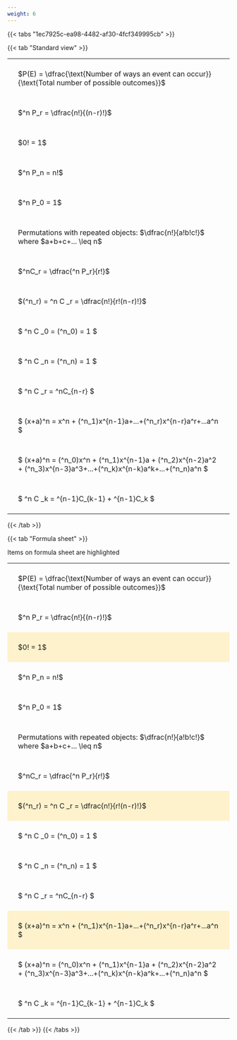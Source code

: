 ```yaml
---
weight: 6
---
```


{{< tabs "1ec7925c-ea98-4482-af30-4fcf349995cb" >}}

{{< tab "Standard view" >}}

<style type="text/css">
#T_c6ffe th.col_heading {
  text-align: left;
  font-size: 1em;
}
#T_c6ffe td {
  text-align: left;
  font-size: 1em;
  padding: 1.5em;
}
</style>
<table id="T_c6ffe">
  <thead>
  </thead>
  <tbody>
    <tr>
      <td id="T_c6ffe_row0_col0" class="data row0 col0" >$P(E) = \dfrac{\text{Number of ways an event can occur}}{\text{Total number of possible outcomes}}$</td>
    </tr>
    <tr>
      <td id="T_c6ffe_row1_col0" class="data row1 col0" >$^n P_r = \dfrac{n!}{(n-r)!}$</td>
    </tr>
    <tr>
      <td id="T_c6ffe_row2_col0" class="data row2 col0" >$0! = 1$</td>
    </tr>
    <tr>
      <td id="T_c6ffe_row3_col0" class="data row3 col0" >$^n P_n = n!$</td>
    </tr>
    <tr>
      <td id="T_c6ffe_row4_col0" class="data row4 col0" >$^n P_0 = 1$</td>
    </tr>
    <tr>
      <td id="T_c6ffe_row5_col0" class="data row5 col0" >Permutations with repeated objects: $\dfrac{n!}{a!b!c!}$ where $a+b+c+... \leq n$</td>
    </tr>
    <tr>
      <td id="T_c6ffe_row6_col0" class="data row6 col0" >$^nC_r = \dfrac{^n P_r}{r!}$</td>
    </tr>
    <tr>
      <td id="T_c6ffe_row7_col0" class="data row7 col0" >$(^n_r) = ^n C _r = \dfrac{n!}{r!(n-r)!}$</td>
    </tr>
    <tr>
      <td id="T_c6ffe_row8_col0" class="data row8 col0" >$ ^n C _0 = (^n_0) = 1 $</td>
    </tr>
    <tr>
      <td id="T_c6ffe_row9_col0" class="data row9 col0" >$ ^n C _n = (^n_n) = 1 $</td>
    </tr>
    <tr>
      <td id="T_c6ffe_row10_col0" class="data row10 col0" >$ ^n C _r = ^nC_{n-r} $</td>
    </tr>
    <tr>
      <td id="T_c6ffe_row11_col0" class="data row11 col0" >$ (x+a)^n = x^n + (^n_1)x^{n-1}a+...+(^n_r)x^{n-r}a^r+...a^n    $</td>
    </tr>
    <tr>
      <td id="T_c6ffe_row12_col0" class="data row12 col0" >$ (x+a)^n = (^n_0)x^n + (^n_1)x^{n-1}a + (^n_2)x^{n-2}a^2 + (^n_3)x^{n-3}a^3+...+(^n_k)x^{n-k}a^k+...+(^n_n)a^n $</td>
    </tr>
    <tr>
      <td id="T_c6ffe_row13_col0" class="data row13 col0" >$ ^n C _k = ^{n-1}C_{k-1} + ^{n-1}C_k $</td>
    </tr>
  </tbody>
</table>
{{< /tab >}}

{{< tab "Formula sheet" >}}

Items on formula sheet are highlighted 
<br>
<style type="text/css">
#T_2d6c1 th.col_heading {
  text-align: left;
  font-size: 1em;
}
#T_2d6c1 td {
  text-align: left;
  font-size: 1em;
  padding: 1.5em;
}
#T_2d6c1_row0_col0, #T_2d6c1_row1_col0, #T_2d6c1_row3_col0, #T_2d6c1_row4_col0, #T_2d6c1_row5_col0, #T_2d6c1_row6_col0, #T_2d6c1_row8_col0, #T_2d6c1_row9_col0, #T_2d6c1_row10_col0, #T_2d6c1_row12_col0, #T_2d6c1_row13_col0 {
  background-color: rgba(0,0,0,0);
}
#T_2d6c1_row2_col0, #T_2d6c1_row7_col0, #T_2d6c1_row11_col0 {
  background-color: rgba(255,194,10, 0.2);
}
</style>
<table id="T_2d6c1">
  <thead>
  </thead>
  <tbody>
    <tr>
      <td id="T_2d6c1_row0_col0" class="data row0 col0" >$P(E) = \dfrac{\text{Number of ways an event can occur}}{\text{Total number of possible outcomes}}$</td>
    </tr>
    <tr>
      <td id="T_2d6c1_row1_col0" class="data row1 col0" >$^n P_r = \dfrac{n!}{(n-r)!}$</td>
    </tr>
    <tr>
      <td id="T_2d6c1_row2_col0" class="data row2 col0" >$0! = 1$</td>
    </tr>
    <tr>
      <td id="T_2d6c1_row3_col0" class="data row3 col0" >$^n P_n = n!$</td>
    </tr>
    <tr>
      <td id="T_2d6c1_row4_col0" class="data row4 col0" >$^n P_0 = 1$</td>
    </tr>
    <tr>
      <td id="T_2d6c1_row5_col0" class="data row5 col0" >Permutations with repeated objects: $\dfrac{n!}{a!b!c!}$ where $a+b+c+... \leq n$</td>
    </tr>
    <tr>
      <td id="T_2d6c1_row6_col0" class="data row6 col0" >$^nC_r = \dfrac{^n P_r}{r!}$</td>
    </tr>
    <tr>
      <td id="T_2d6c1_row7_col0" class="data row7 col0" >$(^n_r) = ^n C _r = \dfrac{n!}{r!(n-r)!}$</td>
    </tr>
    <tr>
      <td id="T_2d6c1_row8_col0" class="data row8 col0" >$ ^n C _0 = (^n_0) = 1 $</td>
    </tr>
    <tr>
      <td id="T_2d6c1_row9_col0" class="data row9 col0" >$ ^n C _n = (^n_n) = 1 $</td>
    </tr>
    <tr>
      <td id="T_2d6c1_row10_col0" class="data row10 col0" >$ ^n C _r = ^nC_{n-r} $</td>
    </tr>
    <tr>
      <td id="T_2d6c1_row11_col0" class="data row11 col0" >$ (x+a)^n = x^n + (^n_1)x^{n-1}a+...+(^n_r)x^{n-r}a^r+...a^n    $</td>
    </tr>
    <tr>
      <td id="T_2d6c1_row12_col0" class="data row12 col0" >$ (x+a)^n = (^n_0)x^n + (^n_1)x^{n-1}a + (^n_2)x^{n-2}a^2 + (^n_3)x^{n-3}a^3+...+(^n_k)x^{n-k}a^k+...+(^n_n)a^n $</td>
    </tr>
    <tr>
      <td id="T_2d6c1_row13_col0" class="data row13 col0" >$ ^n C _k = ^{n-1}C_{k-1} + ^{n-1}C_k $</td>
    </tr>
  </tbody>
</table>
{{< /tab >}}
{{< /tabs >}}